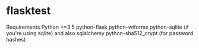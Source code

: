 # flasktest

Requirements
Python >=3.5
python-flask
python-wtforms
python-sqlite (if you're using sqlite) and also sqlalchemy
python-sha512_crypt (for password hashes)
